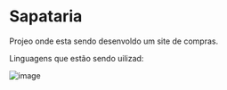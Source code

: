 # Sapataria


Projeo onde esta sendo  desenvoldo  um site de compras.

Linguagens que estão sendo  uilizad:

![image](https://github.com/kaueh-silva/Sapataria2/assets/128000044/a97aa2fc-8a6e-4b27-8fd2-f6640b574647)
